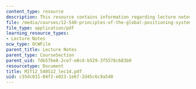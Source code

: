 ```yaml
---
content_type: resource
description: This resource contains information regarding lecture notes.
file: /media/courses/12-540-principles-of-the-global-positioning-system-spring-2012/c35dc83104f2e0231e672d45c6c9a540_MIT12_540S12_lec14.pdf
file_type: application/pdf
learning_resource_types:
- Lecture Notes
ocw_type: OCWFile
parent_title: Lecture Notes
parent_type: CourseSection
parent_uid: 7db57be8-2ce7-e0cd-b529-3f5578c683b0
resourcetype: Document
title: MIT12_540S12_lec14.pdf
uid: c35dc831-04f2-e023-1e67-2d45c6c9a540
---
```

